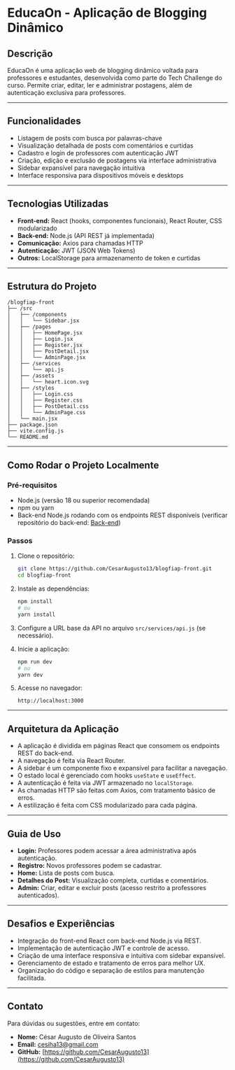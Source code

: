 # EducaOn - Aplicação de Blogging Dinâmico

## Descrição

EducaOn é uma aplicação web de blogging dinâmico voltada para professores e estudantes, desenvolvida como parte do Tech Challenge do curso. Permite criar, editar, ler e administrar postagens, além de autenticação exclusiva para professores.

---

## Funcionalidades

- Listagem de posts com busca por palavras-chave
- Visualização detalhada de posts com comentários e curtidas
- Cadastro e login de professores com autenticação JWT
- Criação, edição e exclusão de postagens via interface administrativa
- Sidebar expansível para navegação intuitiva
- Interface responsiva para dispositivos móveis e desktops

---

## Tecnologias Utilizadas

- **Front-end:** React (hooks, componentes funcionais), React Router, CSS modularizado
- **Back-end:** Node.js (API REST já implementada)
- **Comunicação:** Axios para chamadas HTTP
- **Autenticação:** JWT (JSON Web Tokens)
- **Outros:** LocalStorage para armazenamento de token e curtidas

---

## Estrutura do Projeto

```
/blogfiap-front
├── /src
│   ├── /components
│   │   └── Sidebar.jsx
│   ├── /pages
│   │   ├── HomePage.jsx
│   │   ├── Login.jsx
│   │   ├── Register.jsx
│   │   ├── PostDetail.jsx
│   │   └── AdminPage.jsx
│   ├── /services
│   │   └── api.js
│   ├── /assets
│   │   └── heart.icon.svg
│   ├── /styles
│   │   ├── Login.css
│   │   ├── Register.css
│   │   ├── PostDetail.css
│   │   └── AdminPage.css
│   └── main.jsx
├── package.json
├── vite.config.js
└── README.md
```

---

## Como Rodar o Projeto Localmente

### Pré-requisitos

- Node.js (versão 18 ou superior recomendada)
- npm ou yarn
- Back-end Node.js rodando com os endpoints REST disponíveis (verificar repositório do back-end: [Back-end](https://github.com/CesarAugusto13/BlogFiap))

### Passos

1. Clone o repositório:

    ```bash
    git clone https://github.com/CesarAugusto13/blogfiap-front.git
    cd blogfiap-front
    ```

2. Instale as dependências:

    ```bash
    npm install
    # ou
    yarn install
    ```

3. Configure a URL base da API no arquivo `src/services/api.js` (se necessário).

4. Inicie a aplicação:

    ```bash
    npm run dev
    # ou
    yarn dev
    ```

5. Acesse no navegador:

    ```
    http://localhost:3000
    ```

---

## Arquitetura da Aplicação

- A aplicação é dividida em páginas React que consomem os endpoints REST do back-end.
- A navegação é feita via React Router.
- A sidebar é um componente fixo e expansível para facilitar a navegação.
- O estado local é gerenciado com hooks `useState` e `useEffect`.
- A autenticação é feita via JWT armazenado no `localStorage`.
- As chamadas HTTP são feitas com Axios, com tratamento básico de erros.
- A estilização é feita com CSS modularizado para cada página.

---

## Guia de Uso

- **Login:** Professores podem acessar a área administrativa após autenticação.
- **Registro:** Novos professores podem se cadastrar.
- **Home:** Lista de posts com busca.
- **Detalhes do Post:** Visualização completa, curtidas e comentários.
- **Admin:** Criar, editar e excluir posts (acesso restrito a professores autenticados).

---

## Desafios e Experiências

- Integração do front-end React com back-end Node.js via REST.
- Implementação de autenticação JWT e controle de acesso.
- Criação de uma interface responsiva e intuitiva com sidebar expansível.
- Gerenciamento de estado e tratamento de erros para melhor UX.
- Organização do código e separação de estilos para manutenção facilitada.

---

## Contato

Para dúvidas ou sugestões, entre em contato:

- **Nome:** César Augusto de Oliveira Santos
- **Email:** cesiha13@gmail.com
- **GitHub:** [https://github.com/CesarAugusto13](https://github.com/CesarAugusto13)